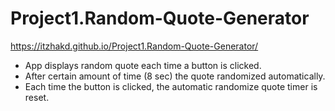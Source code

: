 # Project1.Random-Quote-Generator

https://itzhakd.github.io/Project1.Random-Quote-Generator/

- App displays random quote each time a button is clicked.
- After certain amount of time (8 sec) the quote randomized automatically.
- Each time the button is clicked, the automatic randomize quote timer is reset.
